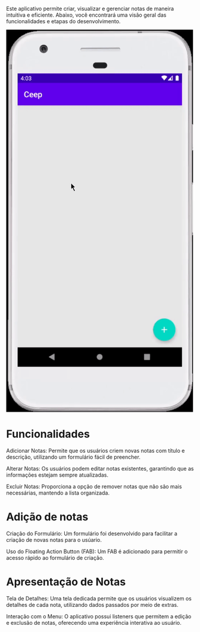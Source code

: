 Este aplicativo permite criar, visualizar e gerenciar notas de maneira intuitiva e eficiente. Abaixo, você encontrará uma visão geral das funcionalidades e etapas do desenvolvimento.

![](Ceep-live-Android-Kotlin-master/assets/ceep-app.gif)


# Funcionalidades
Adicionar Notas: Permite que os usuários criem novas notas com título e descrição, utilizando um formulário fácil de preencher.

Alterar Notas: Os usuários podem editar notas existentes, garantindo que as informações estejam sempre atualizadas.

Excluir Notas: Proporciona a opção de remover notas que não são mais necessárias, mantendo a lista organizada.



# Adição de notas

Criação do Formulário: Um formulário foi desenvolvido para facilitar a criação de novas notas para o usúario.

Uso do Floating Action Button (FAB): Um FAB é adicionado para permitir o acesso rápido ao formulário de criação.

# Apresentação de Notas
Tela de Detalhes: Uma tela dedicada permite que os usuários visualizem os detalhes de cada nota, utilizando dados passados por meio de extras.

Interação com o Menu: O aplicativo possui listeners que permitem a edição e exclusão de notas, oferecendo uma experiência interativa ao usuário.
